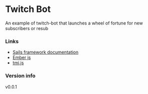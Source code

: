 # Twitch Bot

An example of twitch-bot that launches a wheel of fortune for new subscribers or resub



### Links

+ [Sails framework documentation](https://sailsjs.com/documentation)
+ [Ember js](https://www.emberjs.com/)
+ [tmi.js](https://sailsjs.com/documentation/concepts/deployment)


### Version info

v0.0.1